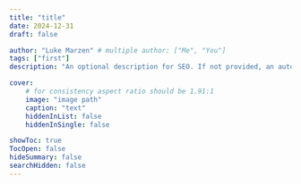 ```yaml
---
title: "title"
date: 2024-12-31
draft: false

author: "Luke Marzen" # multiple author: ["Me", "You"]
tags: ["first"]
description: "An optional description for SEO. If not provided, an automatically created summary will be used."

cover:
    # for consistency aspect ratio should be 1.91:1
    image: "image path" 
    caption: "text"
    hiddenInList: false
    hiddenInSingle: false

showToc: true
TocOpen: false
hideSummary: false
searchHidden: false
---
```


